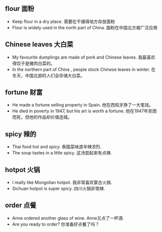 ## flour 面粉
* Keep flour in a dry place. 需要在干燥得地方存放面粉
* Flour is widely used in the north part of China. 面粉在中国北方被广泛应用

## Chinese leaves 大白菜
* My favourite dumplings are made of pork and Chinese leaves. 我最喜欢得饺子是猪肉白菜的。
* In the northern part of China , people stock Chinese leaves in winter. 在冬天，中国北部的人们会存储大白菜。

## fortune 财富
* He made a fortune selling property in Spain. 他在西班牙挣了一大笔钱。
* He died in poverty in 1947, but his art is worth a fortune. 他在1947年贫困而死，但他的作品却价值连城。

## spicy 辣的
* Thai food hot and spicy. 泰国菜味道辛辣浓烈.
* The soup tastes in a little spicy. 这汤尝起来有点辣.

## hotpot 火锅
* I really like Mongolian hotpot. 我非常喜欢蒙古火锅.
* Sichuan hotpot is super spicy. 四川火锅非常辣.

## order 点餐
* Anne ordered another glass of wine. Anne又点了一杯酒.
* Are you ready to order? 你准备好点餐了吗？
